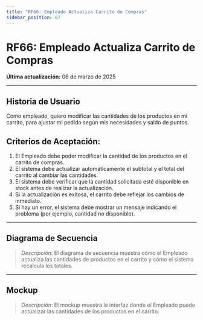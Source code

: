 ```yaml
---
title: "RF66: Empleado Actualiza Carrito de Compras"  
sidebar_position: 67
---
```


# RF66: Empleado Actualiza Carrito de Compras  

**Última actualización:** 06 de marzo de 2025  

---

## Historia de Usuario  

Como empleado, quiero modificar las cantidades de los productos en mi carrito, para ajustar mi pedido según mis necesidades y saldo de puntos.



## **Criterios de Aceptación:**  

1. El Empleado debe poder modificar la cantidad de los productos en el carrito de compras.  
2. El sistema debe actualizar automáticamente el subtotal y el total del carrito al cambiar las cantidades.  
3. El sistema debe verificar que la cantidad solicitada esté disponible en stock antes de realizar la actualización.  
4. Si la actualización es exitosa, el carrito debe reflejar los cambios de inmediato.  
5. Si hay un error, el sistema debe mostrar un mensaje indicando el problema (por ejemplo, cantidad no disponible).  

---

## **Diagrama de Secuencia**  

> *Descripción*: El diagrama de secuencia muestra cómo el Empleado actualiza las cantidades de productos en el carrito y cómo el sistema recalcula los totales.  

---

## **Mockup**  

> *Descripción*: El mockup muestra la interfaz donde el Empleado puede actualizar las cantidades de los productos en el carrito.  
